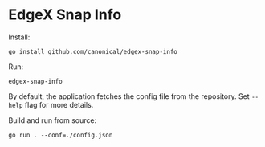 # EdgeX Snap Info

Install:
```
go install github.com/canonical/edgex-snap-info
```

Run:
```
edgex-snap-info
```

By default, the application fetches the config file from the repository. 
Set `--help` flag for more details.

Build and run from source:
```
go run . --conf=./config.json
```
